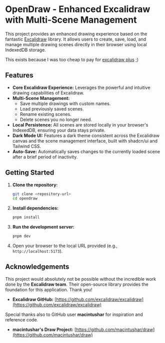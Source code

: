 # OpenDraw - Enhanced Excalidraw with Multi-Scene Management

This project provides an enhanced drawing experience based on the fantastic [Excalidraw](https://excalidraw.com/) library. It allows users to create, save, load, and manage multiple drawing scenes directly in their browser using local IndexedDB storage.

This exists because I was too cheap to pay for [excalidraw plus](https://plus.excalidraw.com/pricing) ;)

## Features

- **Core Excalidraw Experience:** Leverages the powerful and intuitive drawing capabilities of Excalidraw.
- **Multi-Scene Management:**
  - Save multiple drawings with custom names.
  - Load previously saved scenes.
  - Rename existing scenes.
  - Delete scenes you no longer need.
- **Local Persistence:** All scenes are stored locally in your browser's IndexedDB, ensuring your data stays private.
- **Dark Mode UI:** Features a dark theme consistent across the Excalidraw canvas and the scene management interface, built with shadcn/ui and Tailwind CSS.
- **Auto-Save:** Automatically saves changes to the currently loaded scene after a brief period of inactivity.

## Getting Started

1.  **Clone the repository:**
    ```bash
    git clone <repository-url>
    cd opendraw
    ```
2.  **Install dependencies:**
    ```bash
    pnpm install
    ```
3.  **Run the development server:**
    ```bash
    pnpm dev
    ```
4.  Open your browser to the local URL provided (e.g., `http://localhost:5173`).

## Acknowledgements

This project would absolutely not be possible without the incredible work done by the **Excalidraw team**. Their open-source library provides the foundation for this application. Thank you!

- **Excalidraw GitHub:** [https://github.com/excalidraw/excalidraw](https://github.com/excalidraw/excalidraw)

Special thanks also to GitHub user **macintushar** for inspiration and reference code.

- **macintushar's Draw Project:** [https://github.com/macintushar/draw](https://github.com/macintushar/draw)
